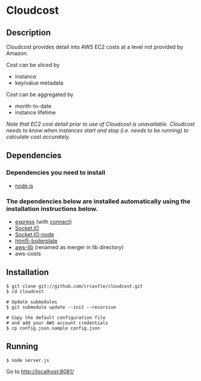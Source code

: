 # Cloudcost

## Description

Cloudcost provides detail into AWS EC2 costs at a level not provided by Amazon.

Cost can be sliced by
 * instance
 * key/value metadata

Cost can be aggregated by
 * month-to-date
 * instance lifetime

_Note that EC2 cost detail prior to use of Cloudcost is unavailable. Cloudcost needs to know when instances start and stop (i.e. needs to be running) to calculate cost accurately._

## Dependencies

### Dependencies you need to install
 * [node.js](https://github.com/ry/node)

### The dependencies below are installed automatically using the installation instructions below.
 * [express](https://github.com/visionmedia/express) (with [connect](https://github.com/senchalabs/connect))
 * [Socket.IO](https://github.com/LearnBoost/Socket.IO)
 * [Socket.IO-node](https://github.com/LearnBoost/Socket.IO-node)
 * [html5-boilerplate](https://github.com/robrighter/html5-boilerplate)
 * [aws-lib](https://github.com/mirkok/aws-lib) (renamed as merger in lib directory)
 * aws-costs
	

## Installation

    $ git clone git://github.com/crcastle/cloudcost.git
    $ cd cloudcost

	# Update submodules
	$ git submodule update --init --recursive

    # Copy the default configuration file
	# and add your AWS account credentials
    $ cp config.json.sample config.json

## Running

	$ node server.js
	
Go to [http://localhost:8081/](http://localhost:8081/)